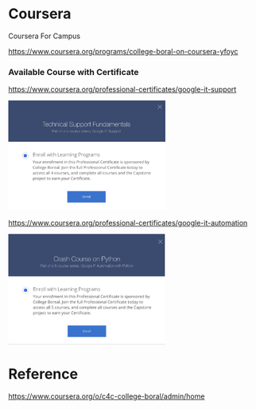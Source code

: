 # Coursera

Coursera For Campus

https://www.coursera.org/programs/college-boral-on-coursera-yfoyc

### Available Course with Certificate

https://www.coursera.org/professional-certificates/google-it-support

<img src="images/google-it-support.png" width="316" height="220" ></img>

https://www.coursera.org/professional-certificates/google-it-automation

<img src="images/google-it-automation.png" width="315" height="222" ></img>


# Reference

https://www.coursera.org/o/c4c-college-boral/admin/home
